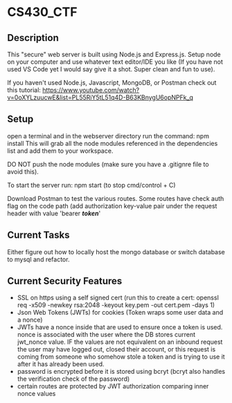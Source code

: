 # CS430_CTF

## Description
This "secure" web server is built using Node.js and Express.js. Setup node on your computer and use whatever text editor/IDE you like (If you have not used VS Code yet I would say give it a shot. Super clean and fun to use). 

If you haven't used Node.js, Javascript, MongoDB, or Postman check out this tutorial:
https://www.youtube.com/watch?v=0oXYLzuucwE&list=PL55RiY5tL51q4D-B63KBnygU6opNPFk_q

## Setup
open a terminal and in the webserver directory run the command: npm install
This will grab all the node modules referenced in the dependencies list and add them to your workspace. 

DO NOT push the node modules (make sure you have a .gitignre file to avoid this).

To start the server run: npm start (to stop cmd/control + C)

Download Postman to test the various routes. Some routes have check auth flag on the code path (add authorization key-value pair under the request header with value 'bearer **_token_**' 

## Current Tasks
Either figure out how to locally host the mongo database or switch database to mysql and refactor.  

## Current Security Features
+ SSL on https using a self signed cert (run this to create a cert: openssl req -x509 -newkey rsa:2048 -keyout key.pem -out cert.pem -days 1)
+ Json Web Tokens (JWTs) for cookies (Token wraps some user data and a nonce)
+ JWTs have a nonce inside that are used to ensure once a token is used. nonce is associated with the user where the DB stores current jwt_nonce value. IF the values are not equivalent on an inbound request the user may have logged out, closed their account, or this request is coming from someone who somehow stole a token and is trying to use it after it has already been used. 
+ password is encrypted before it is stored using bcryt (bcryt also handles the verification check of the password)
+ certain routes are protected by JWT authorization comparing inner nonce values